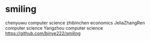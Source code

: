 # smiling 
chenyuwu computer science
zhibinchen economics
JeliaZhangRen computer science
Yangzhou computer science
https://github.com/binye222/smiling
